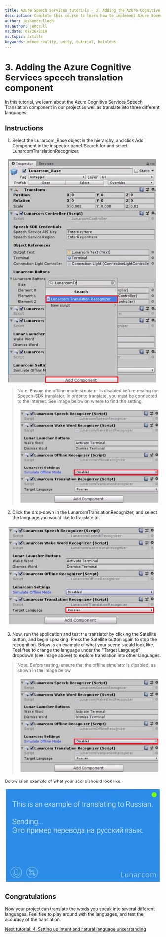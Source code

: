 ```yaml
---
title: Azure Speech Services tutorials - 3. Adding the Azure Cognitive Services speech translation component
description: Complete this course to learn how to implement Azure Speech SDK within a mixed reality application.
author: jessemcculloch
ms.author: jemccull
ms.date: 02/26/2019
ms.topic: article
keywords: mixed reality, unity, tutorial, hololens
---
```


# 3. Adding the Azure Cognitive Services speech translation component

In this tutorial, we learn about the Azure Cognitive Services Speech Translation component in our project as well as translate into three different languages. 

## Instructions

1. Select the Lunarcom_Base object in the hierarchy, and click Add Component in the inspector panel. Search for and select LunarcomTranslationRecognizer.

![Module4Chapter3step1im](images/module4chapter3step1im.PNG)

> Note: Ensure the offline mode simulator is disabled before testing the Speech-SDK translator. In order to translate, you must be connected to the internet. See image below on where to find this setting. 
>
> ![Module4Chapter3noteim](images/module4chapter3noteim.PNG)

2. Click the drop-down in the LunarcomTranslationRecognizer, and select the language you would like to translate to.

![Module4Chapter3step2im](images/module4chapter3step2im.PNG)

3. Now, run the application and test the translator by clicking the Satellite button, and begin speaking. Press the Satellite button again to stop the recognition. Below is an example of what your scene should look like. Feel free to change the language under the "Target Language" dropdown (see image above) to explore translation into other languages.

> Note: Before testing, ensure that the offline simulator is disabled, as shown in the image below.
>
> ![Module4Chapter3noteim](images/module4chapter3noteim.PNG)

Below is an example of what your scene should look like:

![Module4Chapter3exampleim](images/module4chapter3exampleim.PNG)

## Congratulations

Now your project can translate the words you speak into several different languages. Feel free to play around with the languages, and test the accuracy of the translation. 

[Next tutorial: 4. Setting up intent and natural language understanding](mrlearning-speechSDK-ch4.md)

